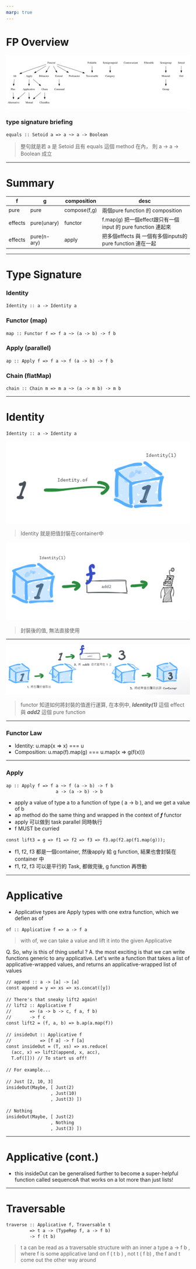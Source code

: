 ```yaml
---
marp: true
---
```

# FP Overview

![fp overview](imgs/FP-Overview.jpg)

### type signature briefing
```
equals :: Setoid a => a ~> a -> Boolean
```
> 整句就是若 a 是 Setoid 且有 equals 這個 method 在內， 則 a -> a -> Boolean 成立

---
# Summary

|  f   | g  | composition | desc |
|  ----  | ----  | ----  | ----  |
| pure  | pure | compose(f,g) | 兩個pure function 的 composition |
| effects  | pure(unary) | functor | f.map(g) 把一個effect跟只有一個input 的 pure function 連起來 |
| effects  | pure(n-ary) | apply | 把多個effects 與 一個有多個inputs的 pure function 連在一起 |

---

# Type Signature

### Identity
```
Identity :: a -> Identity a
```

### Functor (map)
```
map :: Functor f => f a ~> (a -> b) -> f b
```

### Apply (parallel)
```
ap :: Apply f => f a ~> f (a -> b) -> f b
```
### Chain (flatMap)
```
chain :: Chain m => m a ~> (a -> m b) -> m b
```
---
# Identity

```
Identity :: a -> Identity a
```

![width:300px](imgs/identity.png)
> Identity 就是把值封裝在container中

![width:400px](imgs/identity2.png)
> 封裝後的值, 無法直接使用


---


![identity](imgs/identity3.png)
> functor 知道如何將封裝的值進行運算, 在本例中, ***Identity(1)*** 這個 effect 與 ***add2*** 這個 pure function

--- 
### Functor Law

- Identity: u.map(x => x) === u
- Composition: u.map(f).map(g) === u.map(x => g(f(x)))

---
### Apply
```
ap :: Apply f => f a ~> f (a -> b) -> f b
                   a -> (a -> b) -> b
```
- apply a value of type a to a function of type ( a -> b ), and we get a value of b
- ap method do the same thing and wrapped in the context of ***f*** functor
- apply 可以做到 task parallel 同時執行
- f MUST be curried


```
const lift3 = g => f1 => f2 => f3 => f3.ap(f2.ap(f1.map(g)));
```
- f1, f2, f3 都是一個container, 然後apply 給 g function, 結果也會封裝在container 中
- f1, f2, f3 可以是平行的 Task, 都做完後, g function 再啓動

---
# Applicative

- Applicative types are Apply types with one extra function, which we defien as of

```
of :: Applicative f => a -> f a
```

> with of, we can take a value and lift it into the given Applicative

Q. So, why is this of thing useful ?
A. the most exciting is that we can write functions generic to any applicative. Let's write a function that takes a list of applicative-wrapped values, and returns an applicative-wrapped list of values

```
// append :: a -> [a] -> [a]
const append = y => xs => xs.concat([y])

// There's that sneaky lift2 again!
// lift2 :: Applicative f
//       => (a -> b -> c, f a, f b)
//       -> f c
const lift2 = (f, a, b) => b.ap(a.map(f))

// insideOut :: Applicative f
//           => [f a] -> f [a]
const insideOut = (T, xs) => xs.reduce(
  (acc, x) => lift2(append, x, acc),
  T.of([])) // To start us off!

// For example...

// Just [2, 10, 3]
insideOut(Maybe, [ Just(2)
                 , Just(10)
                 , Just(3) ])

// Nothing
insideOut(Maybe, [ Just(2)
                 , Nothing
                 , Just(3) ])
```

---

# Applicative (cont.)

- this insideOut can be generalised further to become a super-helpful function called sequenceA that works on a lot more than just lists!

---

# Traversable 

```
traverse :: Applicative f, Traversable t
         => t a -> (TypeRep f, a -> f b)
         -> f (t b)
```

> t a can be read as a traversable structure with an inner a type
> a -> f b , where f is some applicative
> land on f ( t b ) , not t ( f b) , the f and t come out the other way around




